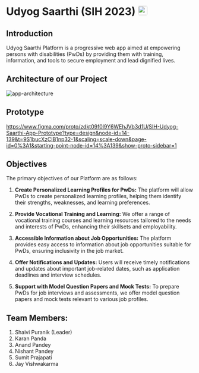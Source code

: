 # Udyog Saarthi (SIH 2023) <img src="https://github.com/karan-panda/Udyog-Saarthi/assets/108183567/064e7525-66d6-4956-aeaa-10ad5112c2a3" alt="Logo" width="25" height="25" style="border-radius: 15%" />

## Introduction
Udyog Saarthi Platform is a progressive web app aimed at empowering persons with disabilities (PwDs) by providing them with training, information, and tools to secure employment and lead dignified lives. 

## Architecture of our Project
![app-architecture](https://github.com/karan-panda/Udyog-Saarthi/assets/108183567/10b64d23-0865-41fc-b0e6-f6e91691ec87)

## Prototype
https://www.figma.com/proto/zdkt09f0l9Y6WEhJVb3d1U/SIH-Udyog-Saarthi-App-Prototype?type=design&node-id=14-139&t=9S1bucXzCIB1np32-1&scaling=scale-down&page-id=0%3A1&starting-point-node-id=14%3A139&show-proto-sidebar=1

## Objectives
The primary objectives of our Platform are as follows:

1. **Create Personalized Learning Profiles for PwDs:** The platform will allow PwDs to create personalized learning profiles, helping them identify their strengths, weaknesses, and learning preferences.

2. **Provide Vocational Training and Learning:** We offer a range of vocational training courses and learning resources tailored to the needs and interests of PwDs, enhancing their skillsets and employability.

3. **Accessible Information about Job Opportunities:** The platform provides easy access to information about job opportunities suitable for PwDs, ensuring inclusivity in the job market.

4. **Offer Notifications and Updates:** Users will receive timely notifications and updates about important job-related dates, such as application deadlines and interview schedules.

5. **Support with Model Question Papers and Mock Tests:** To prepare PwDs for job interviews and assessments, we offer model question papers and mock tests relevant to various job profiles.

## Team Members:
1. Shaivi Puranik (Leader)
2. Karan Panda
3. Anand Pandey
4. Nishant Pandey
5. Sumit Prajapati
6. Jay Vishwakarma
